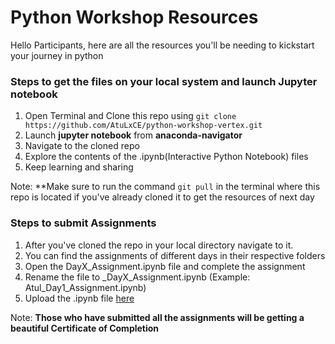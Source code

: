# Python Workshop Resources

Hello Participants, here are all the resources you'll be needing to kickstart your journey in python

### Steps to get the files on your local system and launch Jupyter notebook
1. Open Terminal and Clone this repo using `git clone https://github.com/AtuLxCE/python-workshop-vertex.git`
2. Launch **jupyter notebook** from **anaconda-navigator**
3. Navigate to the cloned repo
4. Explore the contents of the .ipynb(Interactive Python Notebook) files
5. Keep learning and sharing

Note: **Make sure to run the command `git pull` in the terminal where this repo is located if you've already cloned it to get the resources of next day

### Steps to submit Assignments
1. After you've cloned the repo in your local directory navigate to it.
2. You can find the assignments of different days in their respective folders
3. Open the DayX_Assignment.ipynb file and complete the assignment
5. Rename the file to <your name>_DayX_Assignment.ipynb (Example: Atul_Day1_Assignment.ipynb)
4. Upload the .ipynb file [here](https://forms.gle/aX8ABVz1ST9hU3mPA)

  Note: **Those who have submitted all the assignments will be getting a beautiful Certificate of Completion**
